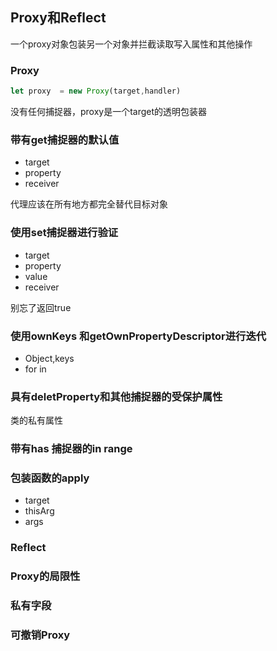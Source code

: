 ## Proxy和Reflect

一个proxy对象包装另一个对象并拦截读取写入属性和其他操作

### Proxy

```js
let proxy  = new Proxy(target,handler)
```

没有任何捕捉器，proxy是一个target的透明包装器

### 带有get捕捉器的默认值

- target
- property
- receiver

代理应该在所有地方都完全替代目标对象

### 使用set捕捉器进行验证

- target
- property
- value
- receiver

别忘了返回true

### 使用ownKeys 和getOwnPropertyDescriptor进行迭代

- Object,keys
- for in

### 具有deletProperty和其他捕捉器的受保护属性

类的私有属性

### 带有has 捕捉器的in range

### 包装函数的apply

- target
- thisArg
- args

### Reflect

### Proxy的局限性

### 私有字段

### 可撤销Proxy



